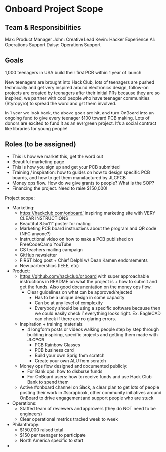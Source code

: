 # Onboard Project Scope

## Team & Responsibilities

Max: Product Manager
John: Creative Lead
Kevin: Hacker Experience
Al: Operations Support
Daisy: Operations Support

## Goals

1,000 teenagers in USA build their first PCB within 1 year of launch

New teenagers are brought into Hack Club, lots of teenagers are pushed technically and get very inspired around electronics design, follow-on projects are created by teenagers after their initial PRs because they are so inspired, we partner with cool people who have teenager communities (Styropyro) to spread the word and get them involved.

In 1 year we look back, the above goals are hit, and turn OnBoard into an ongoing fund to give every teenager $100 toward PCB making. Lots of donors are excited to fund it as an evergreen project. It’s a social contract like libraries for young people!

## Roles (to be assigned)

- This is how we market this, get the word out
- Beautiful marketing page
- This is how you sign up and get your PCB submitted
- Training / inspiration: how to guides on how to design specific PCB boards, and how to get them manufactured by JLCPCB
- Money ops flow. How do we give grants to people? What is the SOP?
- Financing the project. Need to raise $150,000!

Project scope:

- Marketing:
  - https://hackclub.com/onboard/ inspiring marketing site with VERY CLEAR INSTRUCTIONS
  - Beautiful 8.5x11” poster for mailing
  - Marketing PCB board instructions about the program and QR code (NFC anyone?)
  - Instructional video on how to make a PCB published on FreeCodeCamp YouTube
  - CS teachers mailing campaign
  - GitHub newsletter
  - FIRST blog post + Chief Delphi w/ Dean Kamen endorsements
  - New partnerships (IEEE, etc)
- Product:
  - https://github.com/hackclub/onboard with super approachable instructions in README on what the project is + how to submit and get the funds. Also good documentation on the money ops flow.
    - Clear guidelines on what can be approved/rejected
      - Has to be a unique design in some capacity
      - Can be at any level of complexity
      - Everybody should be using a specific software because then we could easily check if everything looks right. Ex. EagleCAD can check if there are no glaring errors.
  - Inspiration + training materials:
    - 4 longform posts or videos walking people step by step through building inspiring, specific projects and getting them made with JLCPCB
      - PCB Rainbow Glasses
      - PCB business card
      - Build your own Sprig from scratch
      - Create your own ALU from scratch
  - Money ops flow designed and documented publicly:
    - For Bank ops: how to disburse funds
    - For OnBoard users: how to receive funds and use Hack Club Bank to spend them
  - Active #onboard channel on Slack, a clear plan to get lots of people posting their work in #scrapbook, other community initiatives around OnBoard to drive engagement and support people who are stuck
- Operations:
  - Staffed team of reviewers and approvers (they do NOT need to be engineers)
  - Clear operational metrics tracked week to week
- Philanthropy:
  - $150,000 raised total
  - $150 per teenager to participate
  - North America specific to start
-